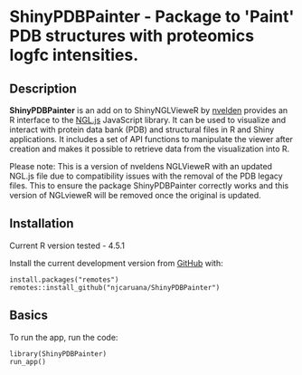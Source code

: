 
<p align="center">
  <h1><strong>ShinyPDBPainter</strong> - Package to 'Paint' PDB structures with proteomics logfc intensities. 
</h1>
</p>


## Description

**ShinyPDBPainter** is an add on to ShinyNGLVieweR by [nvelden](https://github.com/nvelden) provides an R interface to the [NGL.js](http://nglviewer.org/ngl/api/) JavaScript library. It can be used to visualize and interact with protein data bank (PDB) and structural files in R and Shiny applications. It includes a set of API functions to manipulate the viewer after creation and makes it possible to retrieve data from the visualization into R.

Please note: This is a version of nveldens NGLVieweR with an updated NGL.js file due to compatibility issues with the removal of the PDB legacy files. 
This to ensure the package ShinyPDBPainter correctly works and this version of NGLvieweR will be removed once the original is updated. 

## Installation

Current R version tested - 4.5.1 

Install the current development version from [GitHub](https://github.com/) with:

``` {.r}
install.packages("remotes")
remotes::install_github("njcaruana/ShinyPDBPainter")
```

## Basics

To run the app, run the code: 
``` {.r}
library(ShinyPDBPainter)
run_app()
```

